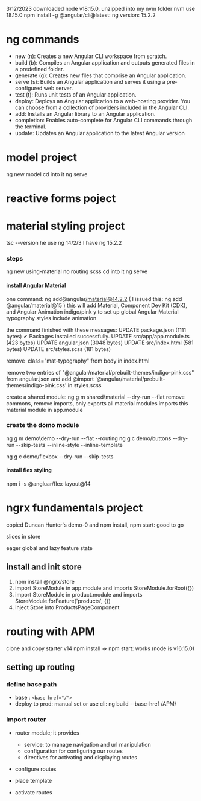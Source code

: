 3/12/2023
downloaded node v18.15.0, unzipped into my nvm folder
nvm use 18.15.0
npm install -g @angular/cli@latest: ng version: 15.2.2


# ng commands
- new (n): Creates a new Angular CLI workspace from scratch.
- build (b): Compiles an Angular application and outputs generated files in a predefined folder.
- generate (g): Creates new files that comprise an Angular application.
- serve (s): Builds an Angular application and serves it using a pre-configured web server.
- test (t): Runs unit tests of an Angular application.
- deploy: Deploys an Angular application to a web-hosting provider. You can choose from a collection of providers included in the Angular CLI.
- add: Installs an Angular library to an Angular application.
- completion: Enables auto-complete for Angular CLI commands through the terminal.
- update: Updates an Angular application to the latest Angular version


# model project
ng new model
cd into it
ng serve

# reactive forms poject

# material styling project
tsc --version
he use ng 14/2/3
I have ng 15.2.2

### steps
ng new using-material
no routing
scss
cd into it
ng serve

#### install Angular Material
one command: ng add@angular/material@14.2.2 ( I issued this: ng add @angular/material@15 )
this will add Material, Component Dev Kit (CDK), and Angular Animation
indigo/pink
y to set up global Angular Material typography styles
include animation

the command finished with these messages:
UPDATE package.json (1111 bytes)
✔ Packages installed successfully.
UPDATE src/app/app.module.ts (423 bytes)
UPDATE angular.json (3048 bytes)
UPDATE src/index.html (581 bytes)
UPDATE src/styles.scss (181 bytes)

remove  class="mat-typography" from body in index.html

remove two entries of "@angular/material/prebuilt-themes/indigo-pink.css" from angular.json and add @import '@angular/material/prebuilt-themes/indigo-pink.css' in styles.scss

create a shared module:
ng g m shared\material --dry-run --flat
remove commons, remove imports, only exports all material modules
imports this material module in app.module

### create the domo module
ng g m demo\demo --dry-run --flat --routing
ng g c demo/buttons --dry-run --skip-tests --inline-style --inline-template

ng g c demo/flexbox --dry-run --skip-tests

#### install flex styling
npm i -s @angluar/flex-layout@14


# ngrx fundamentals project
copied Duncan Hunter's demo-0 and npm install, npm start: good to go

slices in store

eager global and lazy feature state

## install and init store
1. npm install @ngrx/store
2. import StoreModule in app.module and imports StoreModule.forRoot({})
3. import StoreModule in product.module and imports StoreModule.forFeature('products', {})
4. inject Store into ProductsPageComponent


# routing with APM
clone and copy starter v14
npm install => npm start: works (node is v16.15.0)

## setting up routing
### define base path
* base : ```<base href="/">```
* deploy to prod: manual set or use cli: ng build --base-href /APM/

### import router
* router module; it provides
	* service: to manage navigation and url manipulation
	* configuration for configuring our routes
	* directives for activating and displaying routes



* configure routes
* place template
* activate routes
